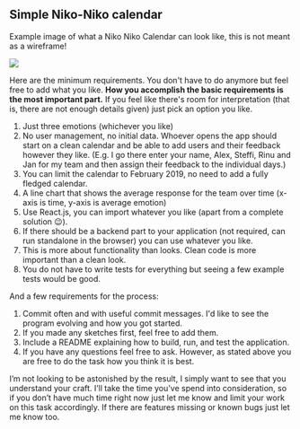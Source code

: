 ## Simple Niko-Niko calendar

Example image of what a Niko Niko Calendar can look like, this is not meant as a wireframe!

![](https://www.agilealliance.org/wp-content/uploads/2015/12/Niko-NikoCalendar.png)

Here are the minimum requirements. You don't have to do anymore but feel free to add what you like. **How you accomplish the basic requirements is the most important part.**
If you feel like there's room for interpretation (that is, there are not enough details given) just pick an option you like.

1. Just three emotions (whichever you like)
2. No user management, no initial data. Whoever opens the app should start on a clean calendar and be able to add users and their feedback however they like. (E.g. I go there enter your name, Alex, Steffi, Rinu and Jan for my team and then assign their feedback to the individual days.)
3. You can limit the calendar to February 2019, no need to add a fully fledged calendar.
4. A line chart that shows the average response for the team over time (x-axis is time, y-axis is average emotion)
4. Use React.js, you can import whatever you like (apart from a complete solution 😉).
5. If there should be a backend part to your application (not required, can run standalone in the browser) you can use whatever you like.
6. This is more about functionality than looks. Clean code is more important than a clean look.
7. You do not have to write tests for everything but seeing a few example tests would be good.

And a few requirements for the process:

1. Commit often and with useful commit messages. I'd like to see the program evolving and how you got started.
2. If you made any sketches first, feel free to add them.
3. Include a README explaining how to build, run, and test the application.
4. If you have any questions feel free to ask. However, as stated above you are free to do the task how you think it is best. 


I’m not looking to be astonished by the result, I simply want to see that you understand your craft. I’ll take the time you’ve spend into consideration, so if you don’t have much time right now just let me know and limit your work on this task accordingly. If there are features missing or known bugs just let me know too.
